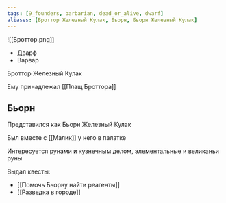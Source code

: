 ```yaml
---
tags: [9_founders, barbarian, dead_or_alive, dwarf]
aliases: [Броттор Железный Кулак, Бьорн, Бьорн Железный Кулак]
---
```


![[Броттор.png]]

- Дварф
- Варвар

Броттор Железный Кулак

Ему принадлежал [[Плащ Броттора]]

## Бьорн

Представился как Бьорн Железный Кулак

Был вместе с [[Малик]] у него в палатке

Интересуется рунами и кузнечным делом, элементальные и великаньи руны

Выдал квесты:

- [[Помочь Бьорну найти реагенты]]
- [[Разведка в городе]]
